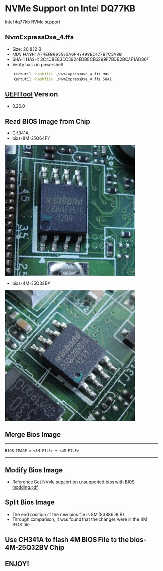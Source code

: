 # NVMe Support on Intel DQ77KB

 Intel dq77kb NVMe support

## NvmExpressDxe_4.ffs

 - Size: 20,832 B
 - MD5 HASH: A74EFB965565A6F48498ED1C7B7C2A8B
 - SHA-1 HASH: 3C4C8E83DC5924EDBECB3299F7BDB2BCAF1AD867
 - Verify hash in powershell

```sh
    CertUtil -hashfile ./NvmExpressDxe_4.ffs MD5
    CertUtil -hashfile ./NvmExpressDxe_4.ffs SHA1
```

## [UEFITool](UEFITool.exe) Version

 - 0.26.0

## Read BIOS Image from Chip

 - CH341A
 - bios-8M-25Q64FV

![bios-8M-25Q64FV.png](readme%2Fbios-8M-25Q64FV.png)

 - bios-4M-25Q32BV

![bios-4M-25Q32BV.png](readme%2Fbios-4M-25Q32BV.png)

## Merge Bios Image

------------------------

    BIOS IMAGE = <8M FILE> + <4M FILE>

------------------------

## Modify Bios Image

 - Reference [Get NVMe support on unsupported bios with BIOS modding.pdf](readme%2FGet%20NVMe%20support%20on%20unsupported%20bios%20with%20BIOS%20modding.pdf)

## Split Bios Image

 - The end position of the new bios file is 8M (8388608 B)
 - Through comparison, it was found that the changes were in the 4M BIOS file.

## Use CH341A to flash 4M BIOS File to the bios-4M-25Q32BV Chip

## ENJOY!